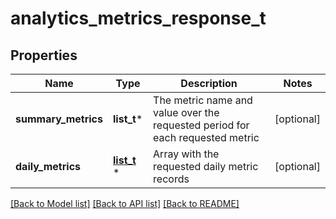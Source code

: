 # analytics_metrics_response_t

## Properties
Name | Type | Description | Notes
------------ | ------------- | ------------- | -------------
**summary_metrics** | **list_t*** | The metric name and value over the requested period for each requested metric | [optional] 
**daily_metrics** | [**list_t**](analytics_daily_metrics.md) \* | Array with the requested daily metric records | [optional] 

[[Back to Model list]](../README.md#documentation-for-models) [[Back to API list]](../README.md#documentation-for-api-endpoints) [[Back to README]](../README.md)


